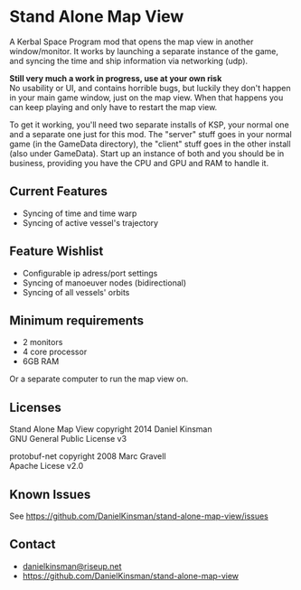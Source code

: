 Stand Alone Map View
====================

A Kerbal Space Program mod that opens the map view in another window/monitor.
It works by launching a separate instance of the game, and syncing the time
and ship information via networking (udp).

**Still very much a work in progress, use at your own risk**  
No usability or UI, and contains horrible bugs, but luckily they don't happen
in your main game window, just on the map view. When that happens you can
keep playing and only have to restart the map view.

To get it working, you'll need two separate installs of KSP, your normal one
and a separate one just for this mod. The "server" stuff goes in your normal
game (in the GameData directory), the "client" stuff goes in the other
install (also under GameData). Start up an instance of both and you should
be in business, providing you have the CPU and GPU and RAM to handle it.

Current Features
----------------

* Syncing of time and time warp
* Syncing of active vessel's trajectory

Feature Wishlist
----------------

* Configurable ip adress/port settings
* Syncing of manoeuver nodes (bidirectional)
* Syncing of all vessels' orbits

Minimum requirements
--------------------

* 2 monitors
* 4 core processor
* 6GB RAM

Or a separate computer to run the map view on.

Licenses
--------

Stand Alone Map View copyright 2014 Daniel Kinsman  
GNU General Public License v3

protobuf-net copyright 2008 Marc Gravell  
Apache Licese v2.0

Known Issues
------------

See https://github.com/DanielKinsman/stand-alone-map-view/issues

Contact
-------

* danielkinsman@riseup.net
* https://github.com/DanielKinsman/stand-alone-map-view
